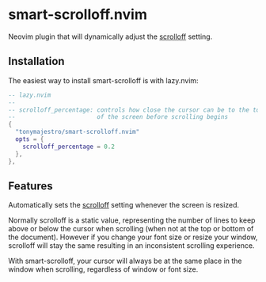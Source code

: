 # smart-scrolloff.nvim
Neovim plugin that will dynamically adjust the [scrolloff](https://neovim.io/doc/user/options.html#'scrolloff') setting.

## Installation
The easiest way to install smart-scrolloff is with lazy.nvim:

```lua
-- lazy.nvim
--
-- scrolloff_percentage: controls how close the cursor can be to the top or bottom
--                       of the screen before scrolling begins
{
  "tonymajestro/smart-scrolloff.nvim"
  opts = {
    scrolloff_percentage = 0.2
  },
},
```
## Features
Automatically sets the [scrolloff](https://neovim.io/doc/user/options.html#'scrolloff') setting whenever the screen is resized.

Normally scrolloff is a static value, representing the number of lines to keep above or below the cursor when scrolling (when not at the top or bottom of the document). However if you change your font size or resize your window, scrolloff will stay the same resulting in an inconsistent scrolling experience.

With smart-scrolloff, your cursor will always be at the same place in the window when scrolling, regardless of window or font size.
